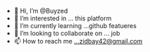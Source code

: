 - 👋 Hi, I’m @Buyzed
- 👀 I’m interested in ... this platform
- 🌱 I’m currently learning ...github featueres
- 💞️ I’m looking to collaborate on ... job
- 📫 How to reach me ...zidbay42@gmail.com

<!---
Buyzed/Buyzed is a ✨ special ✨ repository because its `README.md` (this file) appears on your GitHub profile.
You can click the Preview link to take a look at your changes.
--->
